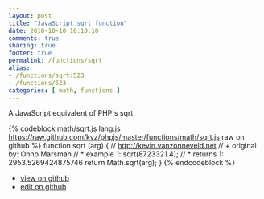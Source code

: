 ```yaml
---
layout: post
title: "JavaScript sqrt function"
date: 2010-10-10 10:10:10
comments: true
sharing: true
footer: true
permalink: /functions/sqrt
alias:
- /functions/sqrt:523
- /functions/523
categories: [ math, functions ]
---
```

A JavaScript equivalent of PHP's sqrt
<!-- more -->
{% codeblock math/sqrt.js lang:js https://raw.github.com/kvz/phpjs/master/functions/math/sqrt.js raw on github %}
function sqrt (arg) {
    // http://kevin.vanzonneveld.net
    // +   original by: Onno Marsman
    // *     example 1: sqrt(8723321.4);
    // *     returns 1: 2953.5269424875746
    return Math.sqrt(arg);
}
{% endcodeblock %}
<ul>
 <li><a href="https://github.com/kvz/phpjs/blob/master/functions/math/sqrt.js">view on github</a></li>
 <li><a href="https://github.com/kvz/phpjs/edit/master/functions/math/sqrt.js">edit on github</a></li>
</ul>

